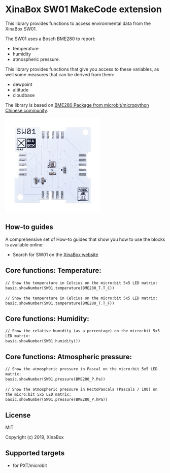 # XinaBox SW01 MakeCode extension

This library provides functions to access environmental data from the XinaBox SW01.

The SW01 uses a Bosch BME280 to report:
* temperature 
* humidity 
* atmospheric pressure.

This library provides functions that give you access to these variables, as well some measures that can be derived from them:
* dewpoint
* altitude
* cloudbase

The library is based on [BME280 Package from microbit/micropython Chinese community](https://github.com/makecode-extensions/BME280).
  
![](sw01.jpg)

## How-to guides

A comprehensive set of How-to guides that show you how to use the blocks is available online:
* Search for SW01 on the [XinaBox website](https://xinabox.cc/)


## Core functions: Temperature:

```blocks
// Show the temperature in Celcius on the micro:bit 5x5 LED matrix:
basic.showNumber(SW01.temperature(BME280_T.T_C))

// Show the temperature in Celcius on the micro:bit 5x5 LED matrix:
basic.showNumber(SW01.temperature(BME280_T.T_F))

```


## Core functions: Humidity:

```blocks
// Show the relative humidity (as a percentage) on the micro:bit 5x5 LED matrix:
basic.showNumber(SW01.humidity())

```

## Core functions: Atmospheric pressure:

```blocks
// Show the atmospheric pressure in Pascal on the micro:bit 5x5 LED matrix:
basic.showNumber(SW01.pressure(BME280_P.Pa))

// Show the atmospheric pressure in HectoPascals (Pascals / 100) on the micro:bit 5x5 LED matrix:
basic.showNumber(SW01.pressure(BME280_P.hPa))

```



## License

MIT

Copyright (c) 2019, XinaBox  

## Supported targets

* for PXT/microbit

